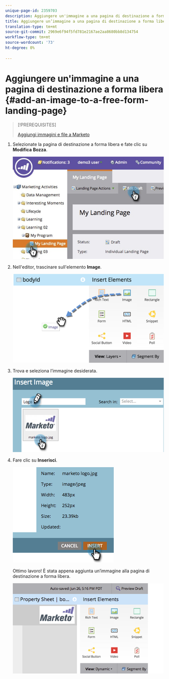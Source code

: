 ```yaml
---
unique-page-id: 2359703
description: Aggiungere un'immagine a una pagina di destinazione a forma libera - Marketo Docs - Documentazione prodotto
title: Aggiungere un’immagine a una pagina di destinazione a forma libera
translation-type: tm+mt
source-git-commit: 2969e6f94f5fd781e2167ae2aa8680bb8d134754
workflow-type: tm+mt
source-wordcount: '73'
ht-degree: 0%

---
```



# Aggiungere un&#39;immagine a una pagina di destinazione a forma libera {#add-an-image-to-a-free-form-landing-page}

>[!PREREQUISITES]
>
>[Aggiungi immagini e file a Marketo](/help/marketo/product-docs/demand-generation/images-and-files/add-images-and-files-to-marketo.md)

1. Selezionate la pagina di destinazione a forma libera e fate clic su **Modifica** **Bozza**.

   ![](assets/landingpageeditdraft.jpg)

1. Nell&#39;editor, trascinare sull&#39;elemento **Image**.

   ![](assets/image2015-5-21-15-3a38-3a58.png)

1. Trova e seleziona l’immagine desiderata.

   ![](assets/image2014-9-16-14-3a35-3a59.png)

1. Fare clic su **Inserisci**.

   ![](assets/image2014-9-16-15-3a3-3a48.png)

   Ottimo lavoro! È stata appena aggiunta un’immagine alla pagina di destinazione a forma libera.

   ![](assets/image2015-5-21-15-3a40-3a11.png)
